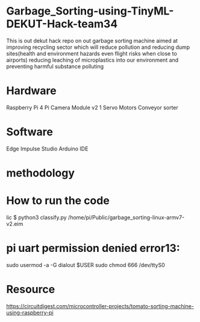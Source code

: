 # Garbage_Sorting-using-TinyML-DEKUT-Hack-team34
This is out dekut hack repo on out garbage sorting machine aimed at improving recycling sector which will reduce pollution and reducing dump sites(health and environment hazards even flight risks when close to airports) reducing leaching of microplastics into our environment and preventing harmful substance polluting 

# Hardware
Raspberry Pi 4
Pi Camera Module v2
1 Servo Motors
Conveyor sorter

# Software
Edge Impulse Studio
Arduino IDE

# methodology

# How to run the code
lic $ python3 classify.py /home/pi/Public/garbage_sorting-linux-armv7-v2.eim

# pi uart permission denied error13:
sudo usermod -a -G dialout $USER
sudo chmod 666 /dev/ttyS0
# Resource
https://circuitdigest.com/microcontroller-projects/tomato-sorting-machine-using-raspberry-pi


